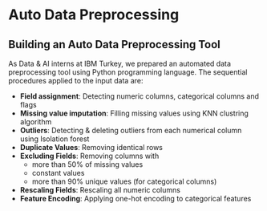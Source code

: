 # Auto Data Preprocessing
## Building an Auto Data Preprocessing Tool

As Data & AI interns at IBM Turkey, we prepared an automated data preprocessing tool using Python programming language. The sequential procedures applied to the input data are:

* **Field assignment**: Detecting numeric columns, categorical columns and flags
* **Missing value imputation**: Filling missing values using KNN clustring algorithm
* **Outliers**: Detecting & deleting outliers from each numerical column using Isolation forest
* **Duplicate Values**: Removing identical rows
* **Excluding Fields**: Removing columns with
   * more than 50% of missing values
   * constant values
   * more than 90% unique values (for categorical columns) 
* **Rescaling Fields**: Rescaling all numeric columns
* **Feature Encoding**: Applying one-hot encoding to categorical features
